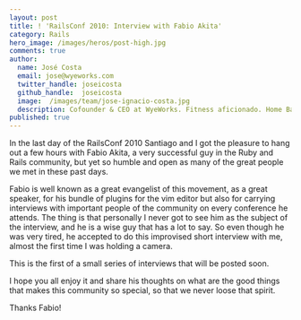 ```yaml
---
layout: post
title: ! 'RailsConf 2010: Interview with Fabio Akita'
category: Rails
hero_image: /images/heros/post-high.jpg
comments: true
author:
  name: José Costa
  email: jose@wyeworks.com
  twitter_handle: joseicosta
  github_handle:  joseicosta
  image:  /images/team/jose-ignacio-costa.jpg
  description: Cofounder & CEO at WyeWorks. Fitness aficionado. Home Barista wannabe.
published: true
---
```

In the last day of the RailsConf 2010 Santiago and I got the pleasure to hang out a few hours with Fabio Akita, a very successful guy in the Ruby and Rails community, but yet so humble and open as many of the great people we met in these past days.

<!--more-->

Fabio is well known as a great evangelist of this movement, as a great speaker, for his bundle of plugins for the vim editor but also for carrying interviews with important people of the community on every conference he attends. The thing is that personally I never got to see him as the subject of the interview, and he is a wise guy that has a lot to say. So even though he was very tired, he accepted to do this improvised short interview with me, almost the first time I was holding a camera.

This is the first of a small series of interviews that will be posted soon.

I hope you all enjoy it and share his thoughts on what are the good things that makes this community so special, so that we never loose that spirit.

Thanks Fabio!


<object width="640" height="385"><param name="movie" value="http://www.youtube.com/v/2H4OCuhJeyw&amp;hl=en_US&amp;fs=1"></param><param name="allowFullScreen" value="true"></param><param name="allowscriptaccess" value="always"></param><embed src="http://www.youtube.com/v/2H4OCuhJeyw&amp;hl=en_US&amp;fs=1" type="application/x-shockwave-flash" allowscriptaccess="always" allowfullscreen="true" width="640" height="385"></embed></object>
